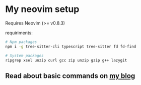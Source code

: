 # My neovim setup

Requires Neovim (>= v0.8.3)

requiriments:

```bash
# Npm packages
npm i -g tree-sitter-cli typescript tree-sitter fd fd-find

# System packages
ripgrep xsel unzip curl gcc zip unzip gzip g++ lazygit
```

## Read about basic commands on [my blog](https://www.rxtsel.dev/en/blog/basic-commands-for-neovim/)
